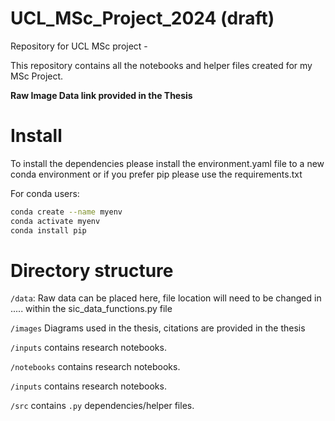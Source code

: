 # UCL_MSc_Project_2024  (**draft**)
Repository for UCL MSc project - 

This repository contains all the notebooks and helper files created for my MSc Project.



**Raw Image Data link provided in the Thesis**

# Install

To install the dependencies please install the environment.yaml file to a new conda environment or if you prefer pip please use the requirements.txt

For conda users:
```bash
conda create --name myenv
conda activate myenv
conda install pip
```

# Directory structure

`/data`: Raw data can be placed here, file location will need to be changed in ..... within the sic_data_functions.py file

`/images` Diagrams used in the thesis, citations are provided in the thesis

`/inputs` contains research notebooks. 

`/notebooks` contains research notebooks. 

`/inputs` contains research notebooks. 

`/src` contains `.py` dependencies/helper files. 


